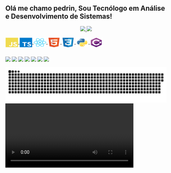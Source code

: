 ## Olá me chamo pedrin, Sou Tecnólogo em Análise e Desenvolvimento de Sistemas!
<div align="center">
  <a href="https://github.com/pedrinbest">
  <img height="180em" src="https://github-readme-stats.vercel.app/api?username=pedrinbest&show_icons=true&theme=midnight-purple&include_all_commits=true&count_private=true&locale=pt-br"/>
  <img height="180em" src="https://github-readme-stats.vercel.app/api/top-langs/?username=pedrinbest&langs_count=7&theme=midnight-purple&locale=pt-br"/>
</div>
<div style="display: inline_block"><br>
  <img align="center" alt="pedrin-Js" height="30" width="40" src="https://raw.githubusercontent.com/devicons/devicon/master/icons/javascript/javascript-plain.svg">
  <img align="center" alt="pedrin-Ts" height="30" width="40" src="https://raw.githubusercontent.com/devicons/devicon/master/icons/typescript/typescript-plain.svg">
  <img align="center" alt="pedrin-React" height="30" width="40" src="https://raw.githubusercontent.com/devicons/devicon/master/icons/react/react-original.svg">
  <img align="center" alt="pedrin-HTML" height="30" width="40" src="https://raw.githubusercontent.com/devicons/devicon/master/icons/html5/html5-original.svg">
  <img align="center" alt="pedrin-CSS" height="30" width="40" src="https://raw.githubusercontent.com/devicons/devicon/master/icons/css3/css3-original.svg">
  <img align="center" alt="pedrin-Python" height="30" width="40" src="https://raw.githubusercontent.com/devicons/devicon/master/icons/python/python-original.svg">
  <img align="center" alt="pedrin-Csharp" height="30" width="40" src="https://raw.githubusercontent.com/devicons/devicon/master/icons/csharp/csharp-original.svg">
  <img align="right" alt="" width="100" src="https://avatars.githubusercontent.com/u/19437546">
</div>
  
  ##
 
<div> 
  <a href="https://www.youtube.com/" target="_blank"><img src="https://img.shields.io/badge/YouTube-FF0000?style=for-the-badge&logo=youtube&logoColor=white" target="_blank"></a>
  <a href="https://instagram.com/pedrin_best" target="_blank"><img src="https://img.shields.io/badge/-Instagram-%23E4405F?style=for-the-badge&logo=instagram&logoColor=white" target="_blank"></a>
 	<a href="https://www.twitch.tv/" target="_blank"><img src="https://img.shields.io/badge/Twitch-9146FF?style=for-the-badge&logo=twitch&logoColor=white" target="_blank"></a>
 <a href="https://discord.gg" target="_blank"><img src="https://img.shields.io/badge/Discord-7289DA?style=for-the-badge&logo=discord&logoColor=white" target="_blank"></a> 
  <a href = "mailto:pedroltvs@gmail.com"><img src="https://img.shields.io/badge/-Gmail-%23333?style=for-the-badge&logo=gmail&logoColor=white" target="_blank"></a>
  <a href="https://www.linkedin.com/in/pedro-lucas-20170b220" target="_blank"><img src="https://img.shields.io/badge/-LinkedIn-%230077B5?style=for-the-badge&logo=linkedin&logoColor=white" target="_blank"></a> 
    <a href="#" target="_blank"><img src="https://img.shields.io/badge/website-000000?style=for-the-badge&logo=About.me&logoColor=white" target="_blank"></a> 
 
  ![Snake animation](https://github.com/pedrinbest/pedrinbest/blob/f58ce3292ee79fb83d571fce371ea7be23d2169d/github-user-contribution.svg)
   <video width="400" controls autoplay>
      <source src="mov1.mov" type="video/mp4">
  </video>
</div>
  
  ##
